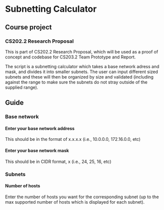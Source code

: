 # Subnetting Calculator
## Course project
### CS202.2 Research Proposal
This is part of CS202.2 Research Proposal, which will be used as a proof of concept and codebase for CS203.2 Team Prototype and Report.

The script is a subnetting calculator which takes a base network adress and mask, and divides it into smaller subnets. The user can input different sized subnets and these will then be organized by size and validated (including against the range to make sure the subnets do not stray outside of the supplied range).

## Guide
### Base network
#### Enter your base network address
This should be in the format of x.x.x.x (i.e., 10.0.0.0, 172.16.0.0, etc)
#### Enter your base network mask
This should be in CIDR format, x (i.e., 24, 25, 16, etc)
### Subnets
#### Number of hosts
Enter the number of hosts you want for the corresponding subnet (up to the max supported number of hosts which is displayed for each subnet).